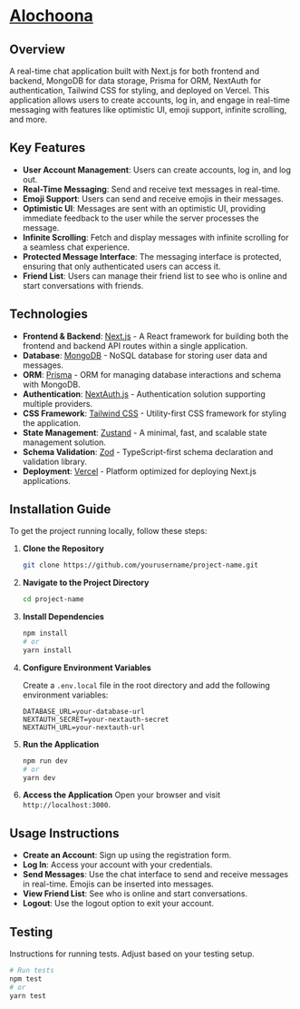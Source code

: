 # [Alochoona](https://alochoona.vercel.app/)

## Overview

A real-time chat application built with Next.js for both frontend and backend, MongoDB for data storage, Prisma for ORM, NextAuth for authentication, Tailwind CSS for styling, and deployed on Vercel. This application allows users to create accounts, log in, and engage in real-time messaging with features like optimistic UI, emoji support, infinite scrolling, and more.

## Key Features

- **User Account Management**: Users can create accounts, log in, and log out.
- **Real-Time Messaging**: Send and receive text messages in real-time.
- **Emoji Support**: Users can send and receive emojis in their messages.
- **Optimistic UI**: Messages are sent with an optimistic UI, providing immediate feedback to the user while the server processes the message.
- **Infinite Scrolling**: Fetch and display messages with infinite scrolling for a seamless chat experience.
- **Protected Message Interface**: The messaging interface is protected, ensuring that only authenticated users can access it.
- **Friend List**: Users can manage their friend list to see who is online and start conversations with friends.

## Technologies

- **Frontend & Backend**: [Next.js](https://nextjs.org/) - A React framework for building both the frontend and backend API routes within a single application.
- **Database**: [MongoDB](https://www.mongodb.com/) - NoSQL database for storing user data and messages.
- **ORM**: [Prisma](https://www.prisma.io/) - ORM for managing database interactions and schema with MongoDB.
- **Authentication**: [NextAuth.js](https://next-auth.js.org/) - Authentication solution supporting multiple providers.
- **CSS Framework**: [Tailwind CSS](https://tailwindcss.com/) - Utility-first CSS framework for styling the application.
-  **State Management**: [Zustand](https://github.com/pmndrs/zustand) - A minimal, fast, and scalable state management solution.
- **Schema Validation**: [Zod](https://github.com/colinhacks/zod) - TypeScript-first schema declaration and validation library.
- **Deployment**: [Vercel](https://vercel.com/) - Platform optimized for deploying Next.js applications.

## Installation Guide

To get the project running locally, follow these steps:

1. **Clone the Repository**
    ```sh
    git clone https://github.com/yourusername/project-name.git
    ```

2. **Navigate to the Project Directory**
    ```sh
    cd project-name
    ```

3. **Install Dependencies**
    ```sh
    npm install
    # or
    yarn install
    ```

4. **Configure Environment Variables**

    Create a `.env.local` file in the root directory and add the following environment variables:
    ```env
    DATABASE_URL=your-database-url
    NEXTAUTH_SECRET=your-nextauth-secret
    NEXTAUTH_URL=your-nextauth-url
    ```

5. **Run the Application**
    ```sh
    npm run dev
    # or
    yarn dev
    ```

6. **Access the Application**
    Open your browser and visit `http://localhost:3000`.

## Usage Instructions

- **Create an Account**: Sign up using the registration form.
- **Log In**: Access your account with your credentials.
- **Send Messages**: Use the chat interface to send and receive messages in real-time. Emojis can be inserted into messages.
- **View Friend List**: See who is online and start conversations.
- **Logout**: Use the logout option to exit your account.

## Testing

Instructions for running tests. Adjust based on your testing setup.

```sh
# Run tests
npm test
# or
yarn test
